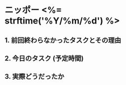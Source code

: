 
# ニッポー <%= strftime('%Y/%m/%d') %>

## 1. 前回終わらなかったタスクとその理由


## 2. 今日のタスク (予定時間)


## 3. 実際どうだったか


